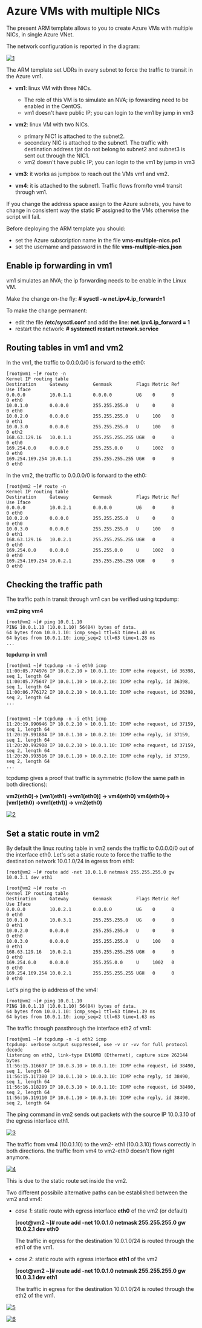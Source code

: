 <properties
pageTitle= '101 ARM template to deploy VMs with multiple NICs'
description= "simple ARM template to deploy VMs with multiple NICs"
documentationcenter: na
services=""
documentationCenter="na"
authors="fabferri"
manager=""
editor=""/>

<tags
   ms.service="configuration-Example-Azure"
   ms.devlang="na"
   ms.topic="article"
   ms.tgt_pltfrm="na"
   ms.workload="na"
   ms.date="17/07/2018"
   ms.author="fabferri" />

# Azure VMs with multiple NICs
The present ARM template allows to you to create Azure VMs with multiple NICs, in single Azure VNet.

The network configuration is reported in the diagram:

[![1]][1]

The ARM template set UDRs in every subnet to force the traffic to transit in the Azure vm1.

* **vm1**: linux VM with three NICs.
   * The role of this VM is to simulate an NVA; ip fowarding need to be enabled in the CentOS.
   * vm1 doesn't have public IP; you can login to the vm1 by jump in vm3

* **vm2**: linux VM with two NICs.
   * primary NIC1 is attached to the subnet2.
   * secondary NIC is attached to the subnet1. The traffic with destination address tjat do not belong to subnet2 and subnet3 is sent out through the NIC1.
   * vm2 doesn't have public IP; you can login to the vm1 by jump in vm3

* **vm3**: it works as jumpbox to reach out the VMs vm1 and vm2.

* **vm4**: it is attached to the subnet1. Traffic flows from/to vm4 transit through vm1.

If you change the address space assign to the Azure subnets, you have to change in consistent way the static IP assigned to the VMs otherwise the script will fail.

Before deploying the ARM template you should:
* set the Azure subscription name in the file **vms-multiple-nics.ps1**
* set the username and password in the file **vms-multiple-nics.json**


## Enable ip forwarding in vm1
vm1 simulates an NVA; the ip forwarding needs to be enable in the Linux VM.

Make the change on-the fly: **# sysctl -w net.ipv4.ip_forward=1**

To make the change permanent:
* edit the file **/etc/sysctl.conf** and add the line: **net.ipv4.ip_forward = 1**
* restart the network: **# systemctl restart network.service**


## Routing tables in vm1 and vm2
In the vm1, the traffic to 0.0.0.0/0 is forward to the eth0:

    [root@vm1 ~]# route -n
    Kernel IP routing table
    Destination     Gateway         Genmask         Flags Metric Ref    Use Iface
    0.0.0.0         10.0.1.1        0.0.0.0         UG    0      0        0 eth0
    10.0.1.0        0.0.0.0         255.255.255.0   U     0      0        0 eth0
    10.0.2.0        0.0.0.0         255.255.255.0   U     100    0        0 eth1
    10.0.3.0        0.0.0.0         255.255.255.0   U     100    0        0 eth2
    168.63.129.16   10.0.1.1        255.255.255.255 UGH   0      0        0 eth0
    169.254.0.0     0.0.0.0         255.255.0.0     U     1002   0        0 eth0
    169.254.169.254 10.0.1.1        255.255.255.255 UGH   0      0        0 eth0


In the vm2, the traffic to 0.0.0.0/0 is forward to the eth0:

    [root@vm2 ~]# route -n
    Kernel IP routing table
    Destination     Gateway         Genmask         Flags Metric Ref    Use Iface
    0.0.0.0         10.0.2.1        0.0.0.0         UG    0      0        0 eth0
    10.0.2.0        0.0.0.0         255.255.255.0   U     0      0        0 eth0
    10.0.3.0        0.0.0.0         255.255.255.0   U     100    0        0 eth1
    168.63.129.16   10.0.2.1        255.255.255.255 UGH   0      0        0 eth0
    169.254.0.0     0.0.0.0         255.255.0.0     U     1002   0        0 eth0
    169.254.169.254 10.0.2.1        255.255.255.255 UGH   0      0        0 eth0


## Checking the traffic path
The traffic path in transit through vm1 can be verified using tcpdump:

**vm2 ping vm4**

    [root@vm2 ~]# ping 10.0.1.10
    PING 10.0.1.10 (10.0.1.10) 56(84) bytes of data.
    64 bytes from 10.0.1.10: icmp_seq=1 ttl=63 time=1.40 ms
    64 bytes from 10.0.1.10: icmp_seq=2 ttl=63 time=1.28 ms
    ...


**tcpdump in vm1**

    [root@vm1 ~]# tcpdump -n -i eth0 icmp
    11:00:05.774976 IP 10.0.2.10 > 10.0.1.10: ICMP echo request, id 36398, seq 1, length 64
    11:00:05.775647 IP 10.0.1.10 > 10.0.2.10: ICMP echo reply, id 36398, seq 1, length 64
    11:00:06.776172 IP 10.0.2.10 > 10.0.1.10: ICMP echo request, id 36398, seq 2, length 64
    ...


    [root@vm1 ~]# tcpdump -n -i eth1 icmp
    11:20:19.990946 IP 10.0.2.10 > 10.0.1.10: ICMP echo request, id 37159, seq 1, length 64
    11:20:19.991884 IP 10.0.1.10 > 10.0.2.10: ICMP echo reply, id 37159, seq 1, length 64
    11:20:20.992908 IP 10.0.2.10 > 10.0.1.10: ICMP echo request, id 37159, seq 2, length 64
    11:20:20.993516 IP 10.0.1.10 > 10.0.2.10: ICMP echo reply, id 37159, seq 2, length 64
    ...

tcpdump gives a proof that traffic is symmetric (follow the same path in both directions):

**vm2(eth0)-> [vm1(eth1) ->vm1(eth0)] -> vm4(eth0)**
**vm4(eth0)-> [vm1(eth0) ->vm1(eth1)] -> vm2(eth0)**


[![2]][2]


## Set a static route in vm2
By default the linux routing table in vm2 sends the traffic to 0.0.0.0/0 out of the interface eth0.
Let's set a static route to force the traffic to the destination network 10.0.1.0/24 in egress from eth1:

    [root@vm2 ~]# route add -net 10.0.1.0 netmask 255.255.255.0 gw 10.0.3.1 dev eth1

    [root@vm2 ~]# route -n
    Kernel IP routing table
    Destination     Gateway         Genmask         Flags Metric Ref    Use Iface
    0.0.0.0         10.0.2.1        0.0.0.0         UG    0      0        0 eth0
    10.0.1.0        10.0.3.1        255.255.255.0   UG    0      0        0 eth1
    10.0.2.0        0.0.0.0         255.255.255.0   U     0      0        0 eth0
    10.0.3.0        0.0.0.0         255.255.255.0   U     100    0        0 eth1
    168.63.129.16   10.0.2.1        255.255.255.255 UGH   0      0        0 eth0
    169.254.0.0     0.0.0.0         255.255.0.0     U     1002   0        0 eth0
    169.254.169.254 10.0.2.1        255.255.255.255 UGH   0      0        0 eth0

Let's ping the ip address of the vm4:

    [root@vm2 ~]# ping 10.0.1.10
    PING 10.0.1.10 (10.0.1.10) 56(84) bytes of data.
    64 bytes from 10.0.1.10: icmp_seq=1 ttl=63 time=1.39 ms
    64 bytes from 10.0.1.10: icmp_seq=2 ttl=63 time=1.63 ms


The traffic through passthrough the interface eth2 of vm1:

    [root@vm1 ~]# tcpdump -n -i eth2 icmp
    tcpdump: verbose output suppressed, use -v or -vv for full protocol decode
    listening on eth2, link-type EN10MB (Ethernet), capture size 262144 bytes
    11:56:15.116697 IP 10.0.3.10 > 10.0.1.10: ICMP echo request, id 38490, seq 1, length 64
    11:56:15.117380 IP 10.0.1.10 > 10.0.3.10: ICMP echo reply, id 38490, seq 1, length 64
    11:56:16.118289 IP 10.0.3.10 > 10.0.1.10: ICMP echo request, id 38490, seq 2, length 64
    11:56:16.119110 IP 10.0.1.10 > 10.0.3.10: ICMP echo reply, id 38490, seq 2, length 64


The ping command in vm2 sends out packets with the source IP 10.0.3.10 of the egress interface eth1.

[![3]][3]

The traffic from vm4 (10.0.1.10) to the vm2- eth1 (10.0.3.10) flows correctly in both directions.
the traffic from vm4 to vm2-eth0 doesn't flow right anymore.

[![4]][4]

This is due to the static route set inside the vm2.

Two different possibile alternative paths can be established between the vm2 and vm4:

* *case 1*: static route with egress interface **eth0** of the vm2 (or default)

	**[root@vm2 ~]# route add -net 10.0.1.0 netmask 255.255.255.0 gw 10.0.2.1 dev eth0**

    The traffic in egress for the destination 10.0.1.0/24 is routed through the eth1 of the vm1.


* *case 2*: static route with egress interface **eth1** of the vm2

    **[root@vm2 ~]# route add -net 10.0.1.0 netmask 255.255.255.0 gw 10.0.3.1 dev eth1**

    The traffic in egress for the destination 10.0.1.0/24 is routed through the eth2 of the vm1.

[![5]][5]

[![6]][6]

<!--Image References-->

[1]: ./media/network-diagram.png "network diagram"
[2]: ./media/flow1.png "traffic flows"
[3]: ./media/flow2.png "traffic flows"
[4]: ./media/flow3.png "traffic flows"
[5]: ./media/flow4.png "traffic flows"
[6]: ./media/flow5.png "traffic flows"

<!--Link References-->

